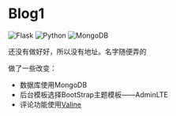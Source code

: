 # Blog1

![Flask](https://img.shields.io/badge/Flask-1.1.4-brightgreen)
![Python](https://img.shields.io/badge/Python-3.10+-blue)
![MongoDB](https://img.shields.io/badge/MongoDB-4.0.10-blue)

还没有做好好，所以没有地址。名字随便弄的

做了一些改变：

- 数据库使用MongoDB
- 后台模板选择BootStrap主题模板——AdminLTE
- 评论功能使用[Valine](https://valine.js.org/)

